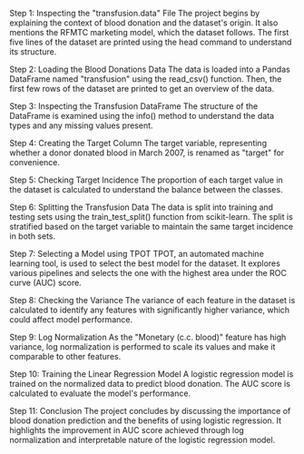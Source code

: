 Step 1: Inspecting the "transfusion.data" File
The project begins by explaining the context of blood donation and the dataset's origin. It also mentions the RFMTC marketing model, which the dataset follows. The first five lines of the dataset are printed using the head command to understand its structure.

Step 2: Loading the Blood Donations Data
The data is loaded into a Pandas DataFrame named "transfusion" using the read_csv() function. Then, the first few rows of the dataset are printed to get an overview of the data.

Step 3: Inspecting the Transfusion DataFrame
The structure of the DataFrame is examined using the info() method to understand the data types and any missing values present.

Step 4: Creating the Target Column
The target variable, representing whether a donor donated blood in March 2007, is renamed as "target" for convenience.

Step 5: Checking Target Incidence
The proportion of each target value in the dataset is calculated to understand the balance between the classes.

Step 6: Splitting the Transfusion Data
The data is split into training and testing sets using the train_test_split() function from scikit-learn. The split is stratified based on the target variable to maintain the same target incidence in both sets.

Step 7: Selecting a Model using TPOT
TPOT, an automated machine learning tool, is used to select the best model for the dataset. It explores various pipelines and selects the one with the highest area under the ROC curve (AUC) score.

Step 8: Checking the Variance
The variance of each feature in the dataset is calculated to identify any features with significantly higher variance, which could affect model performance.

Step 9: Log Normalization
As the "Monetary (c.c. blood)" feature has high variance, log normalization is performed to scale its values and make it comparable to other features.

Step 10: Training the Linear Regression Model
A logistic regression model is trained on the normalized data to predict blood donation. The AUC score is calculated to evaluate the model's performance.

Step 11: Conclusion
The project concludes by discussing the importance of blood donation prediction and the benefits of using logistic regression. It highlights the improvement in AUC score achieved through log normalization and interpretable nature of the logistic regression model.
